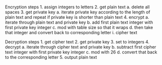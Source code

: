 Encryption steps
    1. assign integers to letters
    2. get plain text
        a. delete all spaces
    3. get private key
        a. iterate private key according to the length of plain text and repeat if private key is shorter than plain text
    4. encrypt
        a. iterate through plain text and private key
        b. add first plain text integer with first private key integer
        c. mod with table size so that it wraps 
        d. then take that integer and convert back to corresponding letter
            i. cipher text

Decryption steps
    1. get cipher text
    2. get private key
    3. set to integers
    4. decrypt
        a. iterate through cipher text and private key
        b. subtract first cipher text integer with first private key integer
        c. mod with 26
        d. convert that back to the corresponding letter
    5. output plain text
